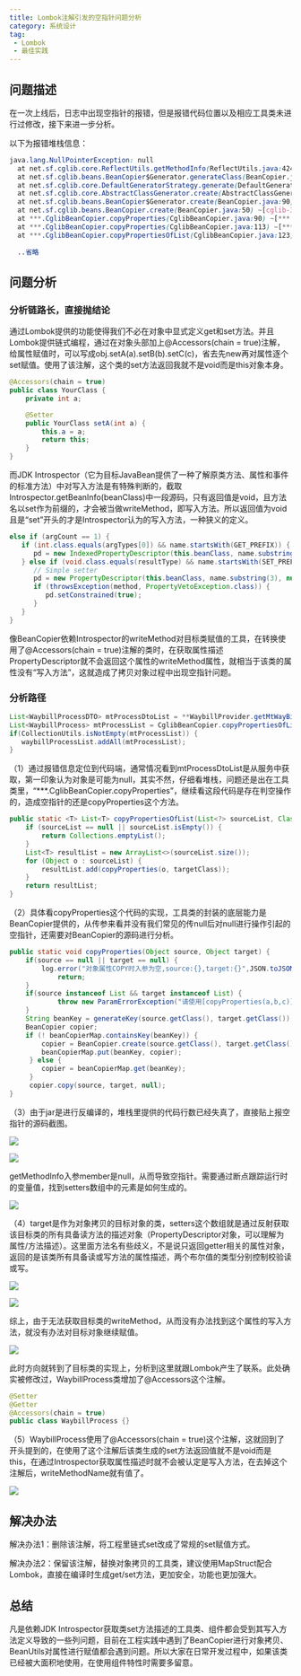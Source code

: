 ```yaml
---
title: Lombok注解引发的空指针问题分析
category: 系统设计
tag:
 - Lombok
 - 最佳实践
---
```




## 问题描述

在一次上线后，日志中出现空指针的报错，但是报错代码位置以及相应工具类未进行过修改，接下来进一步分析。

以下为报错堆栈信息：

```css
java.lang.NullPointerException: null
  at net.sf.cglib.core.ReflectUtils.getMethodInfo(ReflectUtils.java:424) ~[cglib-3.1.jar:?]
  at net.sf.cglib.beans.BeanCopier$Generator.generateClass(BeanCopier.java:133) ~[cglib-3.1.jar:?]
  at net.sf.cglib.core.DefaultGeneratorStrategy.generate(DefaultGeneratorStrategy.java:25) ~[cglib-3.1.jar:?]
  at net.sf.cglib.core.AbstractClassGenerator.create(AbstractClassGenerator.java:216) ~[cglib-3.1.jar:?]
  at net.sf.cglib.beans.BeanCopier$Generator.create(BeanCopier.java:90) ~[cglib-3.1.jar:?]
  at net.sf.cglib.beans.BeanCopier.create(BeanCopier.java:50) ~[cglib-3.1.jar:?]
  at ***.CglibBeanCopier.copyProperties(CglibBeanCopier.java:90) ~[***.jar:1.2.0]
  at ***.CglibBeanCopier.copyProperties(CglibBeanCopier.java:113) ~[***.jar:1.2.0]
  at ***.CglibBeanCopier.copyPropertiesOfList(CglibBeanCopier.java:123) ~[***.jar:1.2.0]
  
  ..省略
```



## 问题分析

### 分析链路长，直接抛结论

通过Lombok提供的功能使得我们不必在对象中显式定义get和set方法。并且Lombok提供链式编程，通过在对象头部加上@Accessors(chain = true)注解，给属性赋值时，可以写成obj.setA(a).setB(b).setC(c)，省去先new再对属性逐个set赋值。使用了该注解，这个类的set方法返回我就不是void而是this对象本身。

```java
@Accessors(chain = true)
public class YourClass {
    private int a;

    @Setter
    public YourClass setA(int a) {
        this.a = a;
        return this;
    }
}
```

而JDK Introspector（它为目标JavaBean提供了一种了解原类方法、属性和事件的标准方法）中对写入方法是有特殊判断的，截取Introspector.getBeanInfo(beanClass)中一段源码，只有返回值是void，且方法名以set作为前缀的，才会被当做writeMethod，即写入方法。所以返回值为void且是“set”开头的才是Introspector认为的写入方法，一种狭义的定义。

```java
else if (argCount == 1) {
   if (int.class.equals(argTypes[0]) && name.startsWith(GET_PREFIX)) {
      pd = new IndexedPropertyDescriptor(this.beanClass, name.substring(3), null, null, method, null);
   } else if (void.class.equals(resultType) && name.startsWith(SET_PREFIX)) {
      // Simple setter
      pd = new PropertyDescriptor(this.beanClass, name.substring(3), null, method);
      if (throwsException(method, PropertyVetoException.class)) {
         pd.setConstrained(true);
      }
   }
}
```

像BeanCopier依赖Introspector的writeMethod对目标类赋值的工具，在转换使用了@Accessors(chain = true)注解的类时，在获取属性描述PropertyDescriptor就不会返回这个属性的writeMethod属性，就相当于该类的属性没有“写入方法”，这就造成了拷贝对象过程中出现空指针问题。

### 分析路径

```java
List<WaybillProcessDTO> mtProcessDtoList = **WaybillProvider.getMtWayBillProcess(**);
List<WaybillProcess> mtProcessList = CglibBeanCopier.copyPropertiesOfList(mtProcessDtoList, WaybillProcess.class);
if(CollectionUtils.isNotEmpty(mtProcessList)) {
   waybillProcessList.addAll(mtProcessList);
}
```

（1）通过报错信息定位到代码端，通常情况看到mtProcessDtoList是从服务中获取，第一印象认为对象是可能为null，其实不然，仔细看堆栈，问题还是出在工具类里，“***.CglibBeanCopier.copyProperties”，继续看这段代码是存在判空操作的，造成空指针的还是copyProperties这个方法。

```java
public static <T> List<T> copyPropertiesOfList(List<?> sourceList, Class<T> targetClass) {
    if (sourceList == null || sourceList.isEmpty()) {
        return Collections.emptyList();
    }
    List<T> resultList = new ArrayList<>(sourceList.size());
    for (Object o : sourceList) {
        resultList.add(copyProperties(o, targetClass));
    }
    return resultList;
}
```

（2）具体看copyProperties这个代码的实现，工具类的封装的底层能力是BeanCopier提供的，从传参来看并没有我们常见的传null后对null进行操作引起的空指针，还需要对BeanCopier的源码进行分析。

```java
public static void copyProperties(Object source, Object target) {
    if(source == null || target == null) {
        log.error("对象属性COPY时入参为空,source:{},target:{}",JSON.toJSONString(source), JSON.toJSONString(target));
            return;
    }
    if(source instanceof List && target instanceof List) {
            throw new ParamErrorException("请使用[copyProperties(a,b,c)]方法进行集合类的值拷贝");
    }
    String beanKey = generateKey(source.getClass(), target.getClass());
    BeanCopier copier;
    if (! beanCopierMap.containsKey(beanKey)) {
        copier = BeanCopier.create(source.getClass(), target.getClass(), false);
        beanCopierMap.put(beanKey, copier);
     } else {
        copier = beanCopierMap.get(beanKey);
     }
     copier.copy(source, target, null);
}
```

（3）由于jar是进行反编译的，堆栈里提供的代码行数已经失真了，直接贴上报空指针的源码截图。

![](https://seven97-blog.oss-cn-hangzhou.aliyuncs.com/imgs/202407022332661.webp)

![](https://seven97-blog.oss-cn-hangzhou.aliyuncs.com/imgs/202407022332298.webp)

getMethodInfo入参member是null，从而导致空指针。需要通过断点跟踪运行时的变量值，找到setters数组中的元素是如何生成的。

![](https://seven97-blog.oss-cn-hangzhou.aliyuncs.com/imgs/202407022332361.webp)

（4）target是作为对象拷贝的目标对象的类，setters这个数组就是通过反射获取该目标类的所有具备读方法的描述对象（PropertyDescriptor对象，可以理解为属性/方法描述）。这里面方法名有些歧义，不是说只返回getter相关的属性对象，返回的是该类所有具备读或写方法的属性描述，两个布尔值的类型分别控制校验读或写。

![](https://seven97-blog.oss-cn-hangzhou.aliyuncs.com/imgs/202407022332033.webp)

![](https://seven97-blog.oss-cn-hangzhou.aliyuncs.com/imgs/202407022333461.webp)

综上，由于无法获取目标类的writeMethod，从而没有办法找到这个属性的写入方法，就没有办法对目标对象继续赋值。

![](https://seven97-blog.oss-cn-hangzhou.aliyuncs.com/imgs/202407022333054.webp)

此时方向就转到了目标类的实现上，分析到这里就跟Lombok产生了联系。此处确实被修改过，WaybillProcess类增加了@Accessors这个注解。

```java
@Setter
@Getter
@Accessors(chain = true)
public class WaybillProcess {}
```

（5）WaybillProcess使用了@Accessors(chain = true)这个注解，这就回到了开头提到的，在使用了这个注解后该类生成的set方法返回值就不是void而是this，在通过Introspector获取属性描述时就不会被认定是写入方法，在去掉这个注解后，writeMethodName就有值了。

![](https://seven97-blog.oss-cn-hangzhou.aliyuncs.com/imgs/202407022333729.webp)



## 解决办法

解决办法1：删除该注解，将工程里链式set改成了常规的set赋值方式。

解决办法2：保留该注解，替换对象拷贝的工具类，建议使用MapStruct配合Lombok，直接在编译时生成get/set方法，更加安全，功能也更加强大。



## 总结

凡是依赖JDK Introspector获取类set方法描述的工具类、组件都会受到其写入方法定义导致的一些列问题，目前在工程实践中遇到了BeanCopier进行对象拷贝、BeanUtils对属性进行赋值都会遇到问题。所以大家在日常开发过程中，如果该类已经被大面积地使用，在使用组件特性时需要多留意。



<!-- @include: @article-footer.snippet.md -->     